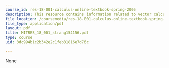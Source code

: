 ```yaml
---
course_id: res-18-001-calculus-online-textbook-spring-2005
description: This resource contains information related to vector calculus.
file_location: /coursemedia/res-18-001-calculus-online-textbook-spring-2005/3dc994b1c2b342e2c1feb31816e7d76c_MITRES_18_001_strang154156.pdf
file_type: application/pdf
layout: pdf
title: MITRES_18_001_strang154156.pdf
type: course
uid: 3dc994b1c2b342e2c1feb31816e7d76c

---
```

None
